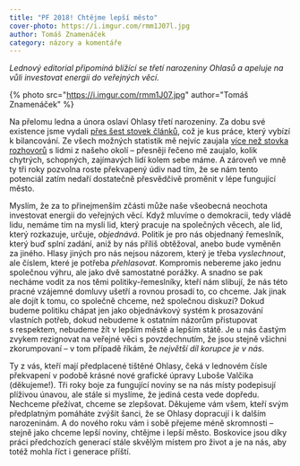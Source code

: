 ```yaml
---
title: "PF 2018! Chtějme lepší město"
cover-photo: https://i.imgur.com/rmm1J07l.jpg
author: Tomáš Znamenáček
category: názory a komentáře
---
```


*Lednový editorial připomíná blížící se třetí narozeniny Ohlasů a apeluje na vůli investovat energii do veřejných věcí.*

{% photo src="https://i.imgur.com/rmm1J07.jpg" author="Tomáš Znamenáček" %}

Na přelomu ledna a února oslaví Ohlasy třetí narozeniny. Za dobu své existence jsme vydali [přes šest stovek článků](http://archiv.ohlasy.info), což je kus práce, který vybízí k bilancování. Ze všech možných statistik mě nejvíc zaujala [více než stovka rozhovorů](http://archiv.ohlasy.info/#rubrika=rozhovory) s lidmi z našeho okolí – přesněji řečeno mě zaujalo, kolik chytrých, schopných, zajímavých lidí kolem sebe máme. A zároveň ve mně ty tři roky pozvolna roste překvapený údiv nad tím, že se nám tento potenciál zatím nedaří dostatečně přesvědčivě proměnit v lépe fungující město.

Myslím, že za to přinejmenším zčásti může naše všeobecná neochota investovat energii do veřejných věcí. Když mluvíme o demokracii, tedy vládě lidu, nemáme tím na mysli lid, který pracuje na společných věcech, ale lid, který rozkazuje, určuje, *objednává*. Politik je pro nás objednaný řemeslník, který buď splní zadání, aniž by nás příliš obtěžoval, anebo bude vyměněn za jiného. Hlasy jiných pro nás nejsou názorem, který je třeba *vyslechnout*, ale číslem, které je potřeba *přehlasovat*. Kompromis nebereme jako jednu společnou výhru, ale jako dvě samostatné porážky. A snadno se pak necháme vodit za nos těmi politiky-řemeslníky, kteří nám slibují, že nás této pracné vzájemné domluvy ušetří a rovnou prosadí to, co chceme. Jak jinak ale dojít k tomu, co společně chceme, než společnou diskuzí? Dokud budeme politiku chápat jen jako objednávkový systém k prosazování vlastních potřeb, dokud nebudeme k ostatním názorům přistupovat s respektem, nebudeme žít v lepším městě a lepším státě. Je u nás častým zvykem rezignovat na veřejné věci s povzdechnutím, že jsou stejně všichni zkorumpovaní – v tom případě říkám, že *největší díl korupce je v nás*.

Ty z vás, kteří mají předplacené tištěné Ohlasy, čeká v lednovém čísle překvapení v podobě krásné nové grafické úpravy Luboše Valčika (děkujeme!). Tři roky boje za fungující noviny se na nás místy podepisují plíživou únavou, ale stále si myslíme, že jediná cesta vede dopředu. Nechceme přežívat, chceme se zlepšovat. Děkujeme vám všem, kteří svým předplatným pomáháte zvýšit šanci, že se Ohlasy dopracují i k dalším narozeninám. A do nového roku vám i sobě přejeme méně skromnosti – stejně jako chceme lepší noviny, chtějme i lepší město. Boskovice jsou díky práci předchozích generací stále skvělým místem pro život a je na nás, aby totéž mohla říct i generace příští.
